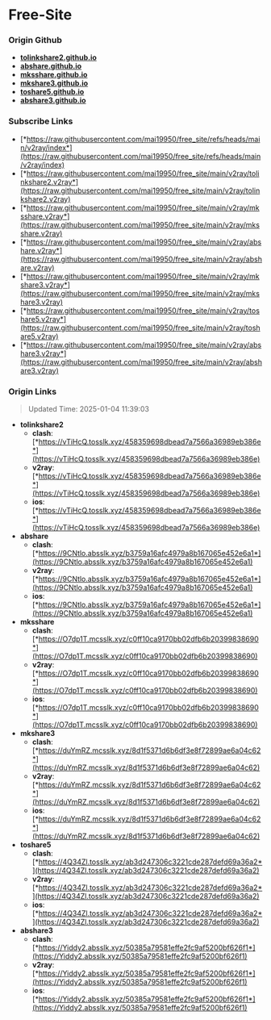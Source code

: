 # Free-Site

### Origin Github

- [**tolinkshare2.github.io**](https://github.com/tolinkshare2/tolinkshare2.github.io)
- [**abshare.github.io**](https://github.com/abshare/abshare.github.io)
- [**mksshare.github.io**](https://github.com/mksshare/mksshare.github.io)
- [**mkshare3.github.io**](https://github.com/mkshare3/mkshare3.github.io)
- [**toshare5.github.io**](https://github.com/toshare5/toshare5.github.io)
- [**abshare3.github.io**](https://github.com/abshare3/abshare3.github.io)

### Subscribe Links

- [*https://raw.githubusercontent.com/mai19950/free_site/refs/heads/main/v2ray/index*](https://raw.githubusercontent.com/mai19950/free_site/refs/heads/main/v2ray/index)
- [*https://raw.githubusercontent.com/mai19950/free_site/main/v2ray/tolinkshare2.v2ray*](https://raw.githubusercontent.com/mai19950/free_site/main/v2ray/tolinkshare2.v2ray)
- [*https://raw.githubusercontent.com/mai19950/free_site/main/v2ray/mksshare.v2ray*](https://raw.githubusercontent.com/mai19950/free_site/main/v2ray/mksshare.v2ray)
- [*https://raw.githubusercontent.com/mai19950/free_site/main/v2ray/abshare.v2ray*](https://raw.githubusercontent.com/mai19950/free_site/main/v2ray/abshare.v2ray)
- [*https://raw.githubusercontent.com/mai19950/free_site/main/v2ray/mkshare3.v2ray*](https://raw.githubusercontent.com/mai19950/free_site/main/v2ray/mkshare3.v2ray)
- [*https://raw.githubusercontent.com/mai19950/free_site/main/v2ray/toshare5.v2ray*](https://raw.githubusercontent.com/mai19950/free_site/main/v2ray/toshare5.v2ray)
- [*https://raw.githubusercontent.com/mai19950/free_site/main/v2ray/abshare3.v2ray*](https://raw.githubusercontent.com/mai19950/free_site/main/v2ray/abshare3.v2ray)

### Origin Links

> Updated Time: 2025-01-04 11:39:03

- **tolinkshare2**
  - **clash**: [*https://vTiHcQ.tosslk.xyz/458359698dbead7a7566a36989eb386e*](https://vTiHcQ.tosslk.xyz/458359698dbead7a7566a36989eb386e)
  - **v2ray**: [*https://vTiHcQ.tosslk.xyz/458359698dbead7a7566a36989eb386e*](https://vTiHcQ.tosslk.xyz/458359698dbead7a7566a36989eb386e)
  - **ios**: [*https://vTiHcQ.tosslk.xyz/458359698dbead7a7566a36989eb386e*](https://vTiHcQ.tosslk.xyz/458359698dbead7a7566a36989eb386e)
- **abshare**
  - **clash**: [*https://9CNtlo.absslk.xyz/b3759a16afc4979a8b167065e452e6a1*](https://9CNtlo.absslk.xyz/b3759a16afc4979a8b167065e452e6a1)
  - **v2ray**: [*https://9CNtlo.absslk.xyz/b3759a16afc4979a8b167065e452e6a1*](https://9CNtlo.absslk.xyz/b3759a16afc4979a8b167065e452e6a1)
  - **ios**: [*https://9CNtlo.absslk.xyz/b3759a16afc4979a8b167065e452e6a1*](https://9CNtlo.absslk.xyz/b3759a16afc4979a8b167065e452e6a1)
- **mksshare**
  - **clash**: [*https://O7dp1T.mcsslk.xyz/c0ff10ca9170bb02dfb6b20399838690*](https://O7dp1T.mcsslk.xyz/c0ff10ca9170bb02dfb6b20399838690)
  - **v2ray**: [*https://O7dp1T.mcsslk.xyz/c0ff10ca9170bb02dfb6b20399838690*](https://O7dp1T.mcsslk.xyz/c0ff10ca9170bb02dfb6b20399838690)
  - **ios**: [*https://O7dp1T.mcsslk.xyz/c0ff10ca9170bb02dfb6b20399838690*](https://O7dp1T.mcsslk.xyz/c0ff10ca9170bb02dfb6b20399838690)
- **mkshare3**
  - **clash**: [*https://duYmRZ.mcsslk.xyz/8d1f5371d6b6df3e8f72899ae6a04c62*](https://duYmRZ.mcsslk.xyz/8d1f5371d6b6df3e8f72899ae6a04c62)
  - **v2ray**: [*https://duYmRZ.mcsslk.xyz/8d1f5371d6b6df3e8f72899ae6a04c62*](https://duYmRZ.mcsslk.xyz/8d1f5371d6b6df3e8f72899ae6a04c62)
  - **ios**: [*https://duYmRZ.mcsslk.xyz/8d1f5371d6b6df3e8f72899ae6a04c62*](https://duYmRZ.mcsslk.xyz/8d1f5371d6b6df3e8f72899ae6a04c62)
- **toshare5**
  - **clash**: [*https://4Q34Zl.tosslk.xyz/ab3d247306c3221cde287defd69a36a2*](https://4Q34Zl.tosslk.xyz/ab3d247306c3221cde287defd69a36a2)
  - **v2ray**: [*https://4Q34Zl.tosslk.xyz/ab3d247306c3221cde287defd69a36a2*](https://4Q34Zl.tosslk.xyz/ab3d247306c3221cde287defd69a36a2)
  - **ios**: [*https://4Q34Zl.tosslk.xyz/ab3d247306c3221cde287defd69a36a2*](https://4Q34Zl.tosslk.xyz/ab3d247306c3221cde287defd69a36a2)
- **abshare3**
  - **clash**: [*https://Yiddy2.absslk.xyz/50385a79581effe2fc9af5200bf626f1*](https://Yiddy2.absslk.xyz/50385a79581effe2fc9af5200bf626f1)
  - **v2ray**: [*https://Yiddy2.absslk.xyz/50385a79581effe2fc9af5200bf626f1*](https://Yiddy2.absslk.xyz/50385a79581effe2fc9af5200bf626f1)
  - **ios**: [*https://Yiddy2.absslk.xyz/50385a79581effe2fc9af5200bf626f1*](https://Yiddy2.absslk.xyz/50385a79581effe2fc9af5200bf626f1)
